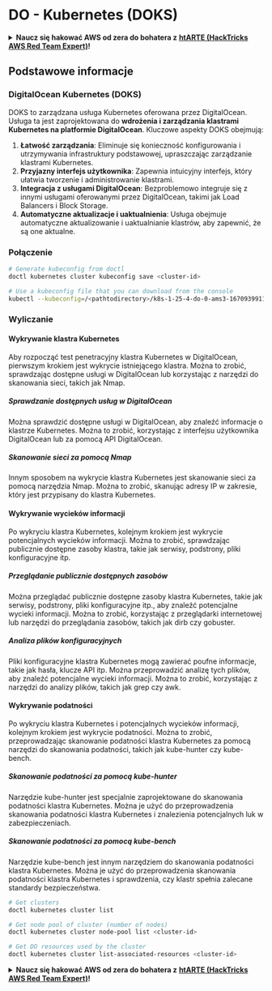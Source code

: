 # DO - Kubernetes (DOKS)

<details>

<summary><strong>Naucz się hakować AWS od zera do bohatera z</strong> <a href="https://training.hacktricks.xyz/courses/arte"><strong>htARTE (HackTricks AWS Red Team Expert)</strong></a><strong>!</strong></summary>

Inne sposoby wsparcia HackTricks:

* Jeśli chcesz zobaczyć swoją **firmę reklamowaną w HackTricks** lub **pobrać HackTricks w formacie PDF**, sprawdź [**PLAN SUBSKRYPCJI**](https://github.com/sponsors/carlospolop)!
* Zdobądź [**oficjalne gadżety PEASS & HackTricks**](https://peass.creator-spring.com)
* Odkryj [**Rodzinę PEASS**](https://opensea.io/collection/the-peass-family), naszą kolekcję ekskluzywnych [**NFT**](https://opensea.io/collection/the-peass-family)
* **Dołącz do** 💬 [**grupy Discord**](https://discord.gg/hRep4RUj7f) lub [**grupy telegramowej**](https://t.me/peass) lub **śledź** nas na **Twitterze** 🐦 [**@hacktricks_live**](https://twitter.com/hacktricks_live)**.**
* **Podziel się swoimi sztuczkami hakerskimi, przesyłając PR-y do** [**HackTricks**](https://github.com/carlospolop/hacktricks) i [**HackTricks Cloud**](https://github.com/carlospolop/hacktricks-cloud) github repos.

</details>

## Podstawowe informacje

### DigitalOcean Kubernetes (DOKS)

DOKS to zarządzana usługa Kubernetes oferowana przez DigitalOcean. Usługa ta jest zaprojektowana do **wdrożenia i zarządzania klastrami Kubernetes na platformie DigitalOcean**. Kluczowe aspekty DOKS obejmują:

1. **Łatwość zarządzania**: Eliminuje się konieczność konfigurowania i utrzymywania infrastruktury podstawowej, upraszczając zarządzanie klastrami Kubernetes.
2. **Przyjazny interfejs użytkownika**: Zapewnia intuicyjny interfejs, który ułatwia tworzenie i administrowanie klastrami.
3. **Integracja z usługami DigitalOcean**: Bezproblemowo integruje się z innymi usługami oferowanymi przez DigitalOcean, takimi jak Load Balancers i Block Storage.
4. **Automatyczne aktualizacje i uaktualnienia**: Usługa obejmuje automatyczne aktualizowanie i uaktualnianie klastrów, aby zapewnić, że są one aktualne.


### Połączenie
```bash
# Generate kubeconfig from doctl
doctl kubernetes cluster kubeconfig save <cluster-id>

# Use a kubeconfig file that you can download from the console
kubectl --kubeconfig=/<pathtodirectory>/k8s-1-25-4-do-0-ams3-1670939911166-kubeconfig.yaml get nodes
```
### Wyliczanie

#### Wykrywanie klastra Kubernetes

Aby rozpocząć test penetracyjny klastra Kubernetes w DigitalOcean, pierwszym krokiem jest wykrycie istniejącego klastra. Można to zrobić, sprawdzając dostępne usługi w DigitalOcean lub korzystając z narzędzi do skanowania sieci, takich jak Nmap.

##### Sprawdzanie dostępnych usług w DigitalOcean

Można sprawdzić dostępne usługi w DigitalOcean, aby znaleźć informacje o klastrze Kubernetes. Można to zrobić, korzystając z interfejsu użytkownika DigitalOcean lub za pomocą API DigitalOcean.

##### Skanowanie sieci za pomocą Nmap

Innym sposobem na wykrycie klastra Kubernetes jest skanowanie sieci za pomocą narzędzia Nmap. Można to zrobić, skanując adresy IP w zakresie, który jest przypisany do klastra Kubernetes.

#### Wykrywanie wycieków informacji

Po wykryciu klastra Kubernetes, kolejnym krokiem jest wykrycie potencjalnych wycieków informacji. Można to zrobić, sprawdzając publicznie dostępne zasoby klastra, takie jak serwisy, podstrony, pliki konfiguracyjne itp.

##### Przeglądanie publicznie dostępnych zasobów

Można przeglądać publicznie dostępne zasoby klastra Kubernetes, takie jak serwisy, podstrony, pliki konfiguracyjne itp., aby znaleźć potencjalne wycieki informacji. Można to zrobić, korzystając z przeglądarki internetowej lub narzędzi do przeglądania zasobów, takich jak dirb czy gobuster.

##### Analiza plików konfiguracyjnych

Pliki konfiguracyjne klastra Kubernetes mogą zawierać poufne informacje, takie jak hasła, klucze API itp. Można przeprowadzić analizę tych plików, aby znaleźć potencjalne wycieki informacji. Można to zrobić, korzystając z narzędzi do analizy plików, takich jak grep czy awk.

#### Wykrywanie podatności

Po wykryciu klastra Kubernetes i potencjalnych wycieków informacji, kolejnym krokiem jest wykrycie podatności. Można to zrobić, przeprowadzając skanowanie podatności klastra Kubernetes za pomocą narzędzi do skanowania podatności, takich jak kube-hunter czy kube-bench.

##### Skanowanie podatności za pomocą kube-hunter

Narzędzie kube-hunter jest specjalnie zaprojektowane do skanowania podatności klastra Kubernetes. Można je użyć do przeprowadzenia skanowania podatności klastra Kubernetes i znalezienia potencjalnych luk w zabezpieczeniach.

##### Skanowanie podatności za pomocą kube-bench

Narzędzie kube-bench jest innym narzędziem do skanowania podatności klastra Kubernetes. Można je użyć do przeprowadzenia skanowania podatności klastra Kubernetes i sprawdzenia, czy klastr spełnia zalecane standardy bezpieczeństwa.
```bash
# Get clusters
doctl kubernetes cluster list

# Get node pool of cluster (number of nodes)
doctl kubernetes cluster node-pool list <cluster-id>

# Get DO resources used by the cluster
doctl kubernetes cluster list-associated-resources <cluster-id>
```
<details>

<summary><strong>Naucz się hakować AWS od zera do bohatera z</strong> <a href="https://training.hacktricks.xyz/courses/arte"><strong>htARTE (HackTricks AWS Red Team Expert)</strong></a><strong>!</strong></summary>

Inne sposoby wsparcia HackTricks:

* Jeśli chcesz zobaczyć swoją **firmę reklamowaną w HackTricks** lub **pobrać HackTricks w formacie PDF**, sprawdź [**PLAN SUBSKRYPCJI**](https://github.com/sponsors/carlospolop)!
* Zdobądź [**oficjalne gadżety PEASS & HackTricks**](https://peass.creator-spring.com)
* Odkryj [**Rodzinę PEASS**](https://opensea.io/collection/the-peass-family), naszą kolekcję ekskluzywnych [**NFT**](https://opensea.io/collection/the-peass-family)
* **Dołącz do** 💬 [**grupy Discord**](https://discord.gg/hRep4RUj7f) lub [**grupy telegramowej**](https://t.me/peass) lub **śledź** nas na **Twitterze** 🐦 [**@hacktricks_live**](https://twitter.com/hacktricks_live)**.**
* **Podziel się swoimi sztuczkami hakerskimi, przesyłając PR-y do** [**HackTricks**](https://github.com/carlospolop/hacktricks) i [**HackTricks Cloud**](https://github.com/carlospolop/hacktricks-cloud) repozytoriów github.

</details>

